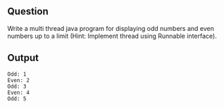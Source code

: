 ## Question
Write a multi thread java program for displaying odd numbers and even numbers up to a limit (Hint: Implement thread using Runnable interface).

## Output

```
Odd: 1 
Even: 2 
Odd: 3 
Even: 4 
Odd: 5 
```

